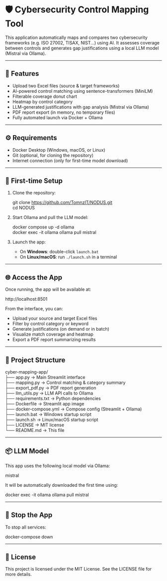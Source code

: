 # 🛡️ Cybersecurity Control Mapping Tool

This application automatically maps and compares two cybersecurity frameworks (e.g. ISO 27002, TISAX, NIST...) using AI. It assesses coverage between controls and generates gap justifications using a local LLM model (Mistral via Ollama).

---

## 🚀 Features

- Upload two Excel files (source & target frameworks)
- AI-powered control matching using sentence-transformers (MiniLM)
- Filterable coverage donut chart
- Heatmap by control category
- LLM-generated justifications with gap analysis (Mistral via Ollama)
- PDF report export (in memory, no temporary files)
- Fully automated launch via Docker + Ollama

---

## ⚙️ Requirements

- Docker Desktop (Windows, macOS, or Linux)
- Git (optional, for cloning the repository)
- Internet connection (only for first-time model download)

---

## 🧪 First-time Setup

1. Clone the repository:

   git clone https://github.com/TomnzIT/NODUS.git  
   cd NODUS

2. Start Ollama and pull the LLM model:

   docker compose up -d ollama  
   docker exec -it ollama ollama pull mistral

3. Launch the app:

   - On **Windows**: double-click `launch.bat`
   - On **Linux/macOS**: run `./launch.sh` in a terminal

---

## 🌐 Access the App

Once running, the app will be available at:

   http://localhost:8501

From the interface, you can:

- Upload your source and target Excel files
- Filter by control category or keyword
- Generate justifications (on demand or in batch)
- Visualize match coverage and heatmap
- Export a PDF report summarizing results

---

## 📁 Project Structure

cyber-mapping-app/  
├── app.py                → Main Streamlit interface  
├── mapping.py            → Control matching & category summary  
├── export_pdf.py         → PDF report generation  
├── llm_utils.py          → LLM API calls to Ollama  
├── requirements.txt      → Python dependencies  
├── Dockerfile            → Streamlit app image  
├── docker-compose.yml    → Compose config (Streamlit + Ollama)  
├── launch.bat            → Windows startup script  
├── launch.sh             → Linux/macOS startup script  
├── LICENSE               → MIT license  
└── README.md             → This file

---

## 📦 LLM Model

This app uses the following local model via Ollama:

   mistral

It will be automatically downloaded the first time using:

   docker exec -it ollama ollama pull mistral

---

## 🛑 Stop the App

To stop all services:

   docker-compose down

---

## 📃 License

This project is licensed under the MIT License. See the LICENSE file for more details.
